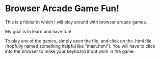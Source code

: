 # Browser Arcade Game Fun!

This is a folder in which I will play around with browser arcade games.

My goal is to learn and have fun!

To play any of the games, simply open the file, and click on the .html file (hopfully named something helpful like "main.html").  You will have to click into the browser to make your keyboard input work in the game.